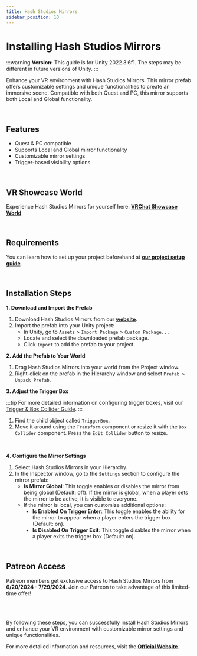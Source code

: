 ```yaml
---
title: Hash Studios Mirrors
sidebar_position: 10
---
```


# Installing Hash Studios Mirrors

:::warning
**Version:** This guide is for Unity 2022.3.6f1. The steps may be different in future versions of Unity.
:::

Enhance your VR environment with Hash Studios Mirrors. This mirror prefab offers customizable settings and unique functionalities to create an immersive scene. Compatible with both Quest and PC, this mirror supports both Local and Global functionality.

<br/>

## Features

- Quest & PC compatible
- Supports Local and Global mirror functionality
- Customizable mirror settings
- Trigger-based visibility options

<br/>

## VR Showcase World

Experience Hash Studios Mirrors for yourself here: **[VRChat Showcase World](https://vrchat.com/home/world/wrld_734fca4a-cba3-4b4c-b3e3-743f94d30614)**

<br/>

## Requirements

You can learn how to set up your project beforehand at **[our project setup guide](/docs/general-concepts/settingupudon)**.

<br/>

## Installation Steps

**1. Download and Import the Prefab**

1. Download Hash Studios Mirrors from our **[website](https://hashstudiosllc.com/hashstudiosmirrors)**.
2. Import the prefab into your Unity project:
   - In Unity, go to `Assets` > `Import Package` > `Custom Package...`
   - Locate and select the downloaded prefab package.
   - Click `Import` to add the prefab to your project.

**2. Add the Prefab to Your World**

1. Drag Hash Studios Mirrors into your world from the Project window.
2. Right-click on the prefab in the Hierarchy window and select `Prefab > Unpack Prefab`.

**3. Adjust the Trigger Box**

:::tip
For more detailed information on configuring trigger boxes, visit our [Trigger & Box Collider Guide](/DevelopmentDocumentation/docs/general-concepts/triggerbox/).
:::

1. Find the child object called `TriggerBox`.
2. Move it around using the `Transform` component or resize it with the `Box Collider` component. Press the `Edit Collider` button to resize.

<br/>

**4. Configure the Mirror Settings**

1. Select Hash Studios Mirrors in your Hierarchy.
2. In the Inspector window, go to the `Settings` section to configure the mirror prefab:
   - **Is Mirror Global**: This toggle enables or disables the mirror from being global (Default: off). If the mirror is global, when a player sets the mirror to be active, it is visible to everyone.
   - If the mirror is local, you can customize additional options:
     - **Is Enabled On Trigger Enter**: This toggle enables the ability for the mirror to appear when a player enters the trigger box (Default: on).
     - **Is Disabled On Trigger Exit**: This toggle disables the mirror when a player exits the trigger box (Default: on).

<br/>

## Patreon Access

Patreon members get exclusive access to Hash Studios Mirrors from **6/20/2024 - 7/29/2024**. Join our Patreon to take advantage of this limited-time offer!

<br/><br/>

By following these steps, you can successfully install Hash Studios Mirrors and enhance your VR environment with customizable mirror settings and unique functionalities.

For more detailed information and resources, visit the **[Official Website](https://hashstudiosllc.com/hashstudiosmirrors)**.
